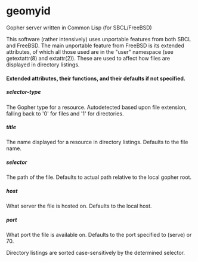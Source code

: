 # geomyid
Gopher server written in Common Lisp (for SBCL/FreeBSD)

This software (rather intensively) uses unportable features from both SBCL and FreeBSD.
The main unportable feature from FreeBSD is its extended attributes,
of which all those used are in the "user" namespace (see getextattr(8) and extattr(2)).
These are used to affect how files are displayed in directory listings.

#### Extended attributes, their functions, and their defaults if not specified.
##### selector-type
The Gopher type for a resource. Autodetected based upon file extension, falling back to '0' for files and '1' for directories.
##### title
The name displayed for a resource in directory listings. Defaults to the file name.
##### selector
The path of the file. Defaults to actual path relative to the local gopher root.
##### host
What server the file is hosted on. Defaults to the local host.
##### port
What port the file is available on. Defaults to the port specified to (serve) or 70.

Directory listings are sorted case-sensitively by the determined selector.
